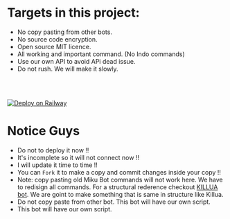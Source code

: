 

# Targets in this project:
- No copy pasting from other bots.
- No source code encryption.
- Open source MIT licence.
- All working and important command. (No Indo commands)
- Use our own API to avoid APi dead issue.
- Do not rush. We will make it slowly.
<br>



<br>

[![Deploy on Railway](https://railway.app/button.svg)](https://railway.app/new/template/C_B2P7)

# Notice Guys

- Do not to deploy it now !!
- It's incomplete so it will not connect now !!
- I will update it time to time !!
- You can `Fork` it to make a copy and commit changes inside your copy !!
- Note: copy pasting old Miku Bot commands will not work here. We have to redisign all commands. For a structural rederence checkout [KILLUA bot](https://github.com/zhwzein/Killua-Zoldyck). We are goint to make something that is same in structure like Killua.
- Do not copy paste from other bot. This bot will have our own script.
- This bot will have our own script.
<br>


